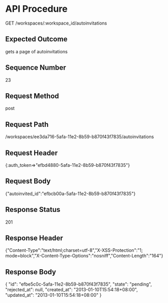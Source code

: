 # API Procedure
GET /workspaces/:workspace_id/autoinvitations
## Expected Outcome
gets a page of autoinvitations
## Sequence Number
23
## Request Method
post
## Request Path
/workspaces/ee3da716-5afa-11e2-8b59-b870f43f7835/autoinvitations
## Request Header
{:auth_token=>"efbd4880-5afa-11e2-8b59-b870f43f7835"}
## Request Body
{"autoinvited_id":"efbcb00a-5afa-11e2-8b59-b870f43f7835"}

## Response Status
201
## Response Header
{"Content-Type":"text/html;charset=utf-8","X-XSS-Protection":"1; mode=block","X-Content-Type-Options":"nosniff","Content-Length":"164"}

## Response Body
{
  "id": "efbe5c0c-5afa-11e2-8b59-b870f43f7835",
  "state": "pending",
  "rejected_at": null,
  "created_at": "2013-01-10T15:54:18+08:00",
  "updated_at": "2013-01-10T15:54:18+08:00"
}
